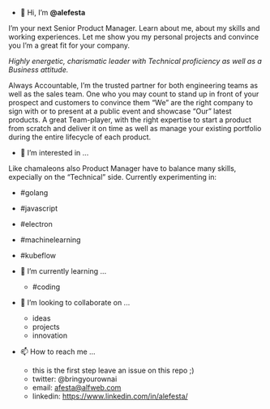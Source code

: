- 👋 Hi, I’m **@alefesta**

I’m your next Senior Product Manager. 
Learn about me, about my skills and working experiences. Let me show you my personal projects and convince you I’m a great fit for your company.

*Highly energetic, charismatic leader with Technical proficiency as well as a Business attitude.*

Always Accountable, I’m the trusted partner for both engineering teams as well as the sales team. One who you may count to stand up in front of your prospect and customers
to convince them “We” are the right company to sign with or to present at a public event and showcase “Our” latest products.
A great Team-player, with the right expertise to start a product from scratch and deliver it on time as well as manage your existing portfolio during the entire lifecycle of
each product.

- 👀 I’m interested in ...

Like chamaleons also Product Manager have to balance many skills, expecially on the “Technical” side. Currently experimenting in:
  - #golang
  - #javascript
  - #electron
  - #machinelearning
  - #kubeflow
  
- 🌱 I’m currently learning ...

  - #coding
- 💞️ I’m looking to collaborate on ...

  - ideas
  - projects
  - innovation
  
- 📫 How to reach me ...

  - this is the first step leave an issue on this repo ;)
  - twitter: @bringyourownai
  - email: afesta@alfweb.com
  - linkedin: https://www.linkedin.com/in/alefesta/

<!---
alefesta/alefesta is a ✨ special ✨ repository because its `README.md` (this file) appears on your GitHub profile.
You can click the Preview link to take a look at your changes.
--->
